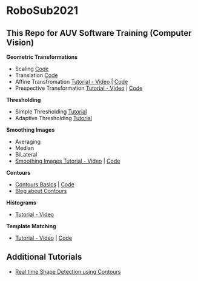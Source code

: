 # RoboSub2021

## This Repo for AUV Software Training (Computer Vision)

**Geometric Transformations**
  * Scaling [Code](https://github.com/Mohannedkandil/RoboSub2021/blob/master/Computer%20Vision%20Session/scaling.py)
  * Translation [Code](https://github.com/Mohannedkandil/RoboSub2021/blob/master/Computer%20Vision%20Session/scaling.py)
  * Affine Transfromation [Tutorial - Video](https://www.youtube.com/watch?v=Ad9e5eoHm9U) | [Code](https://github.com/Mohannedkandil/RoboSub2021/blob/master/Computer%20Vision%20Session/affine_transformation.py)
  * Prespective Transformation [Tutorial - Video](https://www.youtube.com/watch?v=Tm_7fGolVGE) | [Code](https://github.com/Mohannedkandil/RoboSub2021/blob/master/Computer%20Vision%20Session/warp_prespective.py)
  
  **Thresholding**
  
  * Simple Thresholding [Tutorial](https://www.geeksforgeeks.org/python-thresholding-techniques-using-opencv-set-1-simple-thresholding/#:~:text=Thresholding%20is%20a%20technique%20in,maximum%20value%20(generally%20255).)
  * Adaptive Thresholding [Tutorial](https://www.geeksforgeeks.org/python-thresholding-techniques-using-opencv-set-2-adaptive-thresholding/?ref=rp)
  
  **Smoothing Images**
  * Averaging
  * Median
  * BiLateral
  * [Smoothing Images Tutorial - Video](https://www.youtube.com/watch?v=xJS979rT1TU) | [Code](https://github.com/Mohannedkandil/RoboSub2021/blob/master/Computer%20Vision%20Session/smoothing_images.py)

**Contours**
 * [Contours Basics](https://www.youtube.com/watch?v=FbR9Xr0TVdY) | [Code](https://github.com/Mohannedkandil/RoboSub2021/blob/master/Computer%20Vision%20Session/contours.py)
 * [Blog about Contours](https://www.geeksforgeeks.org/find-and-draw-contours-using-opencv-python/)

**Histograms**
 * [Tutorial - Video](https://www.youtube.com/watch?v=F9TZb0XBow0)

**Template Matching**
 * [Tutorial - Video](https://www.youtube.com/watch?v=0gyl7VYGgs8) | [Code](https://github.com/Mohannedkandil/RoboSub2021/blob/master/Computer%20Vision%20Session/template_matching.py)

## Additional Tutorials
 * [Real time Shape Detection using Contours](youtube.com/watch?v=Fchzk1lDt7Q)
